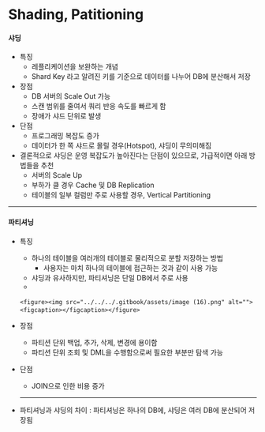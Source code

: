 # Shading, Patitioning

#### 샤딩

* 특징
  * 레플리케이션을 보완하는 개념
  * Shard Key 라고 알려진 키를 기준으로 데이터를 나누어 DB에 분산해서 저장
* 장점
  * DB 서버의 Scale Out 가능
  * 스캔 범위를 줄여서 쿼리 반응 속도를 빠르게 함
  * 장애가 샤드 단위로 발생
* 단점
  * 프로그래밍 복잡도 증가
  * 데이터가 한 쪽 샤드로 몰릴 경우(Hotspot), 샤딩이 무의미해짐
* 결론적으로 샤딩은 운영 복잡도가 높아진다는 단점이 있으므로, 가급적이면 아래 방법들을 추천
  * 서버의 Scale Up
  * 부하가 클 경우 Cache 및 DB Replication
  * 테이블의 일부 컬럼만 주로 사용할 경우, Vertical Partitioning

***

#### 파티셔닝

* 특징
  * 하나의 테이블을 여러개의 테이블로 물리적으로 분할 저장하는 방법
    * 사용자는 마치 하나의 테이블에 접근하는 것과 같이 사용 가능
  * 샤딩과 유사하지만, 파티셔닝은 단일 DB에서 주로 사용
  *

      <figure><img src="../../../.gitbook/assets/image (16).png" alt=""><figcaption></figcaption></figure>
* 장점
  * 파티션 단위 백업, 추가, 삭제, 변경에 용이함
  * 파티션 단위 조회 및 DML을 수행함으로써 필요한 부분만 탐색 가능
*   단점

    * JOIN으로 인한 비용 증가

    ***
* 파티셔닝과 샤딩의 차이 : 파티셔닝은 하나의 DB에, 샤딩은 여러 DB에 분산되어 저장됨
